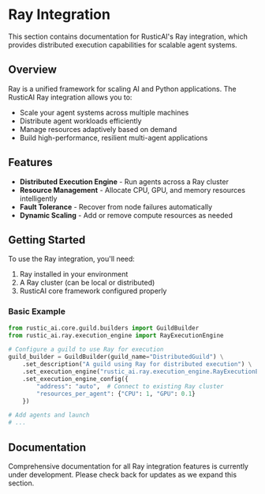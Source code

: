 # Ray Integration

This section contains documentation for RusticAI's Ray integration, which provides distributed execution capabilities for scalable agent systems.

## Overview

Ray is a unified framework for scaling AI and Python applications. The RusticAI Ray integration allows you to:

- Scale your agent systems across multiple machines
- Distribute agent workloads efficiently
- Manage resources adaptively based on demand
- Build high-performance, resilient multi-agent applications

## Features

- **Distributed Execution Engine** - Run agents across a Ray cluster
- **Resource Management** - Allocate CPU, GPU, and memory resources intelligently
- **Fault Tolerance** - Recover from node failures automatically
- **Dynamic Scaling** - Add or remove compute resources as needed

## Getting Started

To use the Ray integration, you'll need:

1. Ray installed in your environment
2. A Ray cluster (can be local or distributed)
3. RusticAI core framework configured properly

### Basic Example

```python
from rustic_ai.core.guild.builders import GuildBuilder
from rustic_ai.ray.execution_engine import RayExecutionEngine

# Configure a guild to use Ray for execution
guild_builder = GuildBuilder(guild_name="DistributedGuild") \
    .set_description("A guild using Ray for distributed execution") \
    .set_execution_engine("rustic_ai.ray.execution_engine.RayExecutionEngine") \
    .set_execution_engine_config({
        "address": "auto",  # Connect to existing Ray cluster
        "resources_per_agent": {"CPU": 1, "GPU": 0.1}
    })

# Add agents and launch
# ...
```

## Documentation

Comprehensive documentation for all Ray integration features is currently under development. Please check back for updates as we expand this section. 